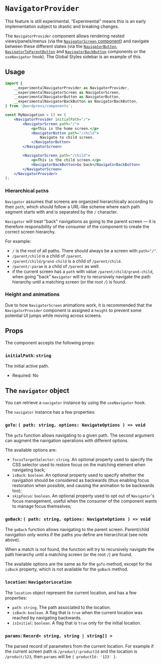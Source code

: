 # `NavigatorProvider`

<div class="callout callout-alert">
This feature is still experimental. “Experimental” means this is an early implementation subject to drastic and breaking changes.
</div>

The `NavigatorProvider` component allows rendering nested views/panels/menus (via the [`NavigatorScreen` component](/packages/components/src/navigator/navigator-screen/README.md)) and navigate between these different states (via the [`NavigatorButton`](/packages/components/src/navigator/navigator-button/README.md), [`NavigatorToParentButton`](/packages/components/src/navigator/navigator-to-parent-button/README.md) and [`NavigatorBackButton`](/packages/components/src/navigator/navigator-back-button/README.md) components or the `useNavigator` hook). The Global Styles sidebar is an example of this.

## Usage

```jsx
import {
	__experimentalNavigatorProvider as NavigatorProvider,
	__experimentalNavigatorScreen as NavigatorScreen,
	__experimentalNavigatorButton as NavigatorButton,
	__experimentalNavigatorBackButton as NavigatorBackButton,
} from '@wordpress/components';

const MyNavigation = () => (
	<NavigatorProvider initialPath="/">
		<NavigatorScreen path="/">
			<p>This is the home screen.</p>
			<NavigatorButton path="/child">
				Navigate to child screen.
			</NavigatorButton>
		</NavigatorScreen>

		<NavigatorScreen path="/child">
			<p>This is the child screen.</p>
			<NavigatorBackButton>Go back</NavigatorBackButton>
		</NavigatorScreen>
	</NavigatorProvider>
);
```

### Hierarchical `path`s

`Navigator` assumes that screens are organized hierarchically according to their `path`, which should follow a URL-like scheme where each path segment starts with and is separated by the `/` character.

`Navigator` will treat "back" navigations as going to the parent screen — it is therefore responsibility of the consumer of the component to create the correct screen hierarchy.

For example:

-   `/` is the root of all paths. There should always be a screen with `path="/"`.
-   `/parent/child` is a child of `/parent`.
-   `/parent/child/grand-child` is a child of `/parent/child`.
-   `/parent/:param` is a child of `/parent` as well.
-   if the current screen has a `path` with value `/parent/child/grand-child`, when going "back" `Navigator` will try to recursively navigate the path hierarchy until a matching screen (or the root `/`) is found.

### Height and animations

Due to how `NavigatorScreen` animations work, it is recommended that the `NavigatorProvider` component is assigned a `height` to prevent some potential UI jumps while moving across screens.

## Props

The component accepts the following props:

### `initialPath`: `string`

The initial active path.

-   Required: No

## The `navigator` object

You can retrieve a `navigator` instance by using the `useNavigator` hook.

The `navigator` instance has a few properties:

### `goTo`: `( path: string, options: NavigateOptions ) => void`

The `goTo` function allows navigating to a given path. The second argument can augment the navigation operations with different options.

The available options are:

-   `focusTargetSelector`: `string`. An optional property used to specify the CSS selector used to restore focus on the matching element when navigating back;
-   `isBack`: `boolean`. An optional property used to specify whether the navigation should be considered as backwards (thus enabling focus restoration when possible, and causing the animation to be backwards too);
-   `skipFocus`: `boolean`. An optional property used to opt out of `Navigator`'s focus management, useful when the consumer of the component wants to manage focus themselves;

### `goBack`: `( path: string, options: NavigateOptions ) => void`

The `goBack` function allows navigating to the parent screen. Parent/child navigation only works if the paths you define are hierarchical (see note above).

When a match is not found, the function will try to recursively navigate the path hierarchy until a matching screen (or the root `/`) are found.

The available options are the same as for the `goTo` method, except for the `isBack` property, which is not available for the `goBack` method.

### `location`: `NavigatorLocation`

The `location` object represent the current location, and has a few properties:

-   `path`: `string`. The path associated to the location.
-   `isBack`: `boolean`. A flag that is `true` when the current location was reached by navigating backwards.
-   `isInitial`: `boolean`. A flag that is `true` only for the initial location.

### `params`: `Record< string, string | string[] >`

The parsed record of parameters from the current location. For example if the current screen path is `/product/:productId` and the location is `/product/123`, then `params` will be `{ productId: '123' }`.
